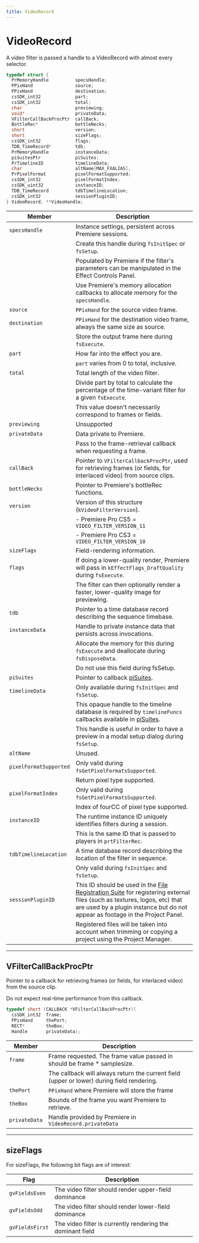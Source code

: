 ```yaml
---
title: VideoRecord
---
```

# VideoRecord

A video filter is passed a handle to a VideoRecord with almost every selector.

```cpp
typedef struct {
  PrMemoryHandle          specsHandle;
  PPixHand                source;
  PPixHand                destination;
  csSDK_int32             part;
  csSDK_int32             total;
  char                    previewing;
  void*                   privateData;
  VFilterCallBackProcPtr  callBack;
  BottleRec*              bottleNecks;
  short                   version;
  short                   sizeFlags;
  csSDK_int32             flags;
  TDB_TimeRecord*         tdb;
  PrMemoryHandle          instanceData;
  piSuitesPtr             piSuites;
  PrTimelineID            timelineData;
  char                    altName[MAX_FXALIAS];
  PrPixelFormat           pixelFormatSupported;
  csSDK_int32             pixelFormatIndex;
  csSDK_uint32            instanceID;
  TDB_TimeRecord          tdbTimelineLocation;
  csSDK_int32             sessionPluginID;
} VideoRecord, **VideoHandle;
```

|         Member         |                                                                                                                              Description                                                                                                                              |
|------------------------|-----------------------------------------------------------------------------------------------------------------------------------------------------------------------------------------------------------------------------------------------------------------------|
| `specsHandle`          | Instance settings, persistent across Premiere sessions.                                                                                                                                                                                                               |
|                        | Create this handle during `fsInitSpec` or `fsSetup`.                                                                                                                                                                                                                  |
|                        | Populated by Premiere if the filter's parameters can be manipulated in the Effect Controls Panel.                                                                                                                                                                     |
|                        | Use Premiere's memory allocation callbacks to allocate memory for the `specsHandle`.                                                                                                                                                                                  |
| `source`               | `PPixHand` for the source video frame.                                                                                                                                                                                                                                |
| `destination`          | `PPixHand` for the destination video frame, always the same size as source.                                                                                                                                                                                           |
|                        | Store the output frame here during `fsExecute`.                                                                                                                                                                                                                       |
| `part`                 | How far into the effect you are.                                                                                                                                                                                                                                      |
|                        | `part` varies from 0 to total, inclusive.                                                                                                                                                                                                                             |
| `total`                | Total length of the video filter.                                                                                                                                                                                                                                     |
|                        | Divide part by total to calculate the percentage of the time-variant filter for a given `fsExecute`.                                                                                                                                                                  |
|                        | This value doesn't necessarily correspond to frames or fields.                                                                                                                                                                                                        |
| `previewing`           | Unsupported                                                                                                                                                                                                                                                           |
| `privateData`          | Data private to Premiere.                                                                                                                                                                                                                                             |
|                        | Pass to the frame-retrieval callback when requesting a frame.                                                                                                                                                                                                         |
| `callBack`             | Pointer to `VFilterCallbackProcPtr`, used for retrieving frames (or fields, for interlaced video) from source clips.                                                                                                                                                  |
| `bottleNecks`          | Pointer to Premiere's bottleRec functions.                                                                                                                                                                                                                            |
| `version`              | Version of this structure (`kVideoFilterVersion`).                                                                                                                                                                                                                    |
|                        | - Premiere Pro CS5 = `VIDEO_FILTER_VERSION_11`                                                                                                                                                                                                                        |
|                        | - Premiere Pro CS3 = `VIDEO_FILTER_VERSION_10`                                                                                                                                                                                                                        |
| `sizeFlags`            | Field-rendering information.                                                                                                                                                                                                                                          |
| `flags`                | If doing a lower-quality render, Premiere will pass in `kEffectFlags_DraftQuality` during `fsExecute`.                                                                                                                                                                |
|                        | The filter can then optionally render a faster, lower-quality image for previewing.                                                                                                                                                                                   |
| `tdb`                  | Pointer to a time database record describing the sequence timebase.                                                                                                                                                                                                   |
| `instanceData`         | Handle to private instance data that persists across invocations.                                                                                                                                                                                                     |
|                        | Allocate the memory for this during `fsExecute` and deallocate during `fsDisposeData`.                                                                                                                                                                                |
|                        | Do not use this field during fsSetup.                                                                                                                                                                                                                                 |
| `piSuites`             | Pointer to callback [piSuites](../universals/legacy-callback-suites.md#pisuites).                                                                                                                                                                                     |
| `timelineData`         | Only available during `fsInitSpec` and `fsSetup`.                                                                                                                                                                                                                     |
|                        | This opaque handle to the timeline database is required by `timelineFuncs` callbacks available in [piSuites](../universals/legacy-callback-suites.md#pisuites).                                                                                                       |
|                        | This handle is useful in order to have a preview in a modal setup dialog during `fsSetup`.                                                                                                                                                                            |
| `altName`              | Unused.                                                                                                                                                                                                                                                               |
| `pixelFormatSupported` | Only valid during `fsGetPixelFormatsSupported`.                                                                                                                                                                                                                       |
|                        | Return pixel type supported.                                                                                                                                                                                                                                          |
| `pixelFormatIndex`     | Only valid during `fsGetPixelFormatsSupported`.                                                                                                                                                                                                                       |
|                        | Index of fourCC of pixel type supported.                                                                                                                                                                                                                              |
| `instanceID`           | The runtime instance ID uniquely identifies filters during a session.                                                                                                                                                                                                 |
|                        | This is the same ID that is passed to players in `prtFilterRec`.                                                                                                                                                                                                      |
| `tdbTimelineLocation`  | A time database record describing the location of the filter in sequence.                                                                                                                                                                                             |
|                        | Only valid during `fsInitSpec` and `fsSetup`.                                                                                                                                                                                                                         |
| `sessionPluginID`      | This ID should be used in the [File Registration Suite](../universals/sweetpea-suites.md#file-registration-suite) for registering external files (such as textures, logos, etc) that are used by a plugin instance but do not appear as footage in the Project Panel. |
|                        | Registered files will be taken into account when trimming or copying a project using the Project Manager.                                                                                                                                                             |

---

## VFilterCallBackProcPtr

Pointer to a callback for retrieving frames (or fields, for interlaced video) from the source clip.

Do not expect real-time performance from this callback.

```cpp
typedef short (CALLBACK *VFilterCallBackProcPtr)(
  csSDK_int32  frame;
  PPixHand     thePort;
  RECT*        theBox;
  Handle       privateData);
```

|    Member     |                                        Description                                         |
|---------------|--------------------------------------------------------------------------------------------|
| `frame`       | Frame requested. The frame value passed in should be frame \* samplesize.                  |
|               | The callback will always return the current field (upper or lower) during field rendering. |
| `thePort`     | `PPixHand` where Premiere will store the frame                                             |
| `theBox`      | Bounds of the frame you want Premiere to retrieve.                                         |
| `privateData` | Handle provided by Premiere in `VideoRecord.privateData`                                   |

---

## sizeFlags

For sizeFlags, the following bit flags are of interest:

|      Flag       |                        Description                         |
| --------------- | ---------------------------------------------------------- |
| `gvFieldsEven`  | The video filter should render upper-field dominance       |
| `gvFieldsOdd`   | The video filter should render lower-field dominance       |
| `gvFieldsFirst` | The video filter is currently rendering the dominant field |
